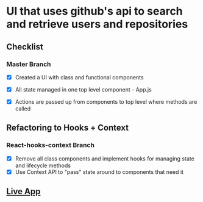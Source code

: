 # UI that uses github's api to search and retrieve users and repositories

## Checklist
### Master Branch
* [X] Created a UI with class and functional components
* [X] All state managed in one top level component - App.js
* [X] Actions are passed up from components to top level where methods are called


## Refactoring to Hooks + Context
### React-hooks-context Branch
* [X] Remove all class components and implement hooks for managing state and lifecycle methods
* [X] Use Context API to "pass" state around to components that need it

## <a href="https://github-repo-finder2020.netlify.app" target="_blank">Live App</a>